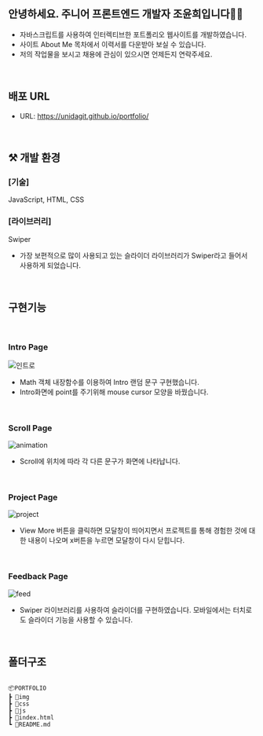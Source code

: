 ## 안녕하세요. 주니어 프론트엔드 개발자 조윤희입니다👩‍💻

- 자바스크립트를 사용하여 인터렉티브한 포트폴리오 웹사이트를 개발하였습니다.<br>
- 사이트 About Me 목차에서 이력서를 다운받아 보실 수 있습니다.<br>
- 저의 작업물을 보시고 채용에 관심이 있으시면 언제든지 연락주세요.

<br>

## 배포 URL

- URL: https://unidagit.github.io/portfolio/
  <br>

<br>

## ⚒ 개발 환경

### [기술]

JavaScript, HTML, CSS<br/>

### [라이브러리]

Swiper<br/>

- 가장 보편적으로 많이 사용되고 있는 슬라이더 라이브러리가 Swiper라고 들어서 사용하게 되었습니다.

<br/>

## 구현기능

<br/>

### Intro Page

![인트로](https://user-images.githubusercontent.com/102465469/187453742-dff25b93-6629-496a-b1a4-56dbc8957a7f.gif)

- Math 객체 내장함수를 이용하여 Intro 랜덤 문구 구현했습니다.
- Intro화면에 point를 주기위해 mouse cursor 모양을 바꿨습니다.

<br/>

### Scroll Page

![animation](https://user-images.githubusercontent.com/102465469/187464493-7853ee45-25a7-4266-b53e-6604a28f71ff.gif)

- Scroll에 위치에 따라 각 다른 문구가 화면에 나타납니다.

<br/>

### Project Page

![project](https://user-images.githubusercontent.com/102465469/187465730-7fc1501b-c33b-41f1-bc83-fba81eae0ac1.gif)

- View More 버튼을 클릭하면 모달창이 띄어지면서 프로젝트를 통해 경험한 것에 대한 내용이 나오며 x버튼을 누르면 모달창이 다시 닫힙니다.

<br/>

### Feedback Page

![feed](https://user-images.githubusercontent.com/102465469/187465681-4f85e380-fcde-43b3-81cd-de7cfd714978.gif)

- Swiper 라이브러리를 사용하여 슬라이더를 구현하였습니다. 모바일에서는 터치로도 슬라이더 기능을 사용할 수 있습니다.

<br/>

## 폴더구조

```

📦PORTFOLIO
┣ 📂img
┣ 📂css
┣ 📂js
┣ 📃index.html
┗ 📃README.md

```
